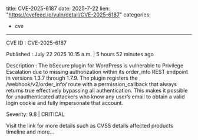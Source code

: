 
title: CVE-2025-6187
date: 2025-7-22
lien: "https://cvefeed.io/vuln/detail/CVE-2025-6187"
categories:
  - cve
---

CVE ID : CVE-2025-6187

Published :  July 22
2025
10:15 a.m. | 5 hours
52 minutes ago

Description : The bSecure plugin for WordPress is vulnerable to Privilege Escalation due to missing authorization within its order_info REST endpoint in versions 1.3.7 through 1.7.9. The plugin registers the /webhook/v2/order_info/ route with a permission_callback that always returns true
effectively bypassing all authentication. This makes it possible for unauthenticated attackers who know any user’s email to obtain a valid login cookie and fully impersonate that account.

Severity: 9.8 | CRITICAL

Visit the link for more details
such as CVSS details
affected products
timeline
and more...
